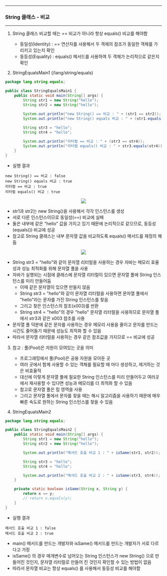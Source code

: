 -----
### String 클래스 - 비교
-----
1. String 클래스 비교할 때는 == 비교가 아니라 항상 equals() 비교를 해야함
   - 동일성(Identity) : == 연산자를 사용해서 두 객체의 참조가 동일한 객체를 가리키고 있는지 확인
   - 동등성(Equality) : equals() 메서드를 사용하여 두 객체가 논리적으로 같은지 확인

2. StringEqualsMain1 (/lang/string/equals)
```java
package lang.string.equals;

public class StringEqualsMain1 {
    public static void main(String[] args) {
        String str1 = new String("hello");
        String str2 = new String("hello");

        System.out.println("new String() == 비교 : " + (str1 == str2));
        System.out.println("new String() equals 비교 : " + (str1.equals(str2)));
        
        String str3 = "hello";
        String str4 = "hello";

        System.out.println("리터럴 == 비교 : " + (str3 == str4));
        System.out.println("리터럴 equals() 비교 : " + str3.equals(str4));
    }
}
```
   - 실행 결과
```
new String() == 비교 : false
new String() equals 비교 : true
리터럴 == 비교 : true
리터럴 equals() 비교 : true
```

<div align="center">
<img src="https://github.com/user-attachments/assets/fd711521-0125-45b5-8f22-fbf1ecd7217f">
</div>

   - str1과 str2는 new String()을 사용해서 각각 인스턴스를 생성
   - 서로 다른 인스턴스이므로 동일성(==) 비교에 실패
   - 둘은 내부에 같은 "hello" 값을 가지고 있기 때문에 논리적으로 같으므로, 동등성(equals()) 비교에 성공
   - 참고로 String 클래스는 내부 문자열 값을 비교하도록 equals() 메서드를 재정의 해둠

<div align="center">
<img src="https://github.com/user-attachments/assets/0c3507f7-e8e9-452d-8b6b-b374db44779f">
</div>

   - String str3 = "hello"와 같이 문자열 리터럴을 사용하는 경우 자바는 메모리 효율성과 성능 최적화를 위해 문자열 풀을 사용
   - 자바가 실행되는 시점에 클래스에 문자열 리터럴이 있으면 문자열 풀에 String 인스턴스를 미리 만들어둠
     + 이때 같은 문자열이 있으면 만들지 않음
     + String str3 = "hello"와 같이 문자열 리터럴을 사용하면 문자열 풀에서 "hello"라는 문자를 가진 String 인스턴스를 찾음
     + 그리고 찾은 인스턴스의 참조(x003)를 반환
     + String str4 = "hello"의 경우 "hello" 문자열 리터럴을 사용하므로 문자열 풀에서 str3과 같은 x003 참조를 사용
   - 문자열 풀 덕분에 같은 문자를 사용하는 경우 메모리 사용을 줄이고 문자를 만드는 시간도 줄어들기 때문에 성능도 최적화 할 수 있음
   - 따라서 문자열 리터럴을 사용하는 경우 같은 참조값을 가지므로 == 비교에 성공

3. 참고 : 풀(Pool)은 자원이 모여있는 곳을 의미
    - 프로그래밍에서 풀(Pool)은 공용 자원을 모아둔 곳  
    - 여러 곳에서 함께 사용할 수 있는 객체를 필요할 때 마다 생성하고, 제거하는 것은 비효율적
    - 대신에 이렇게 문자열 풀에 필요한 String 인스턴스를 미리 만들어두고 여러곳에서 재사용할 수 있다면 성능과 메모리를 더 최적화 할 수 있음
    - 참고로 문자열 풀은 힙 영역을 사용
    - 그리고 문자열 풀에서 문자를 찾을 때는 해시 알고리즘을 사용하기 때문에 매우 빠른 속도로 원하는 String 인스턴스를 찾을 수 있음

4. StringEqualsMain2
```java
package lang.string.equals;

public class StringEqualsMain2 {
    public static void main(String[] args) {
        String str1 = new String("hello");
        String str2 = new String("hello");

        System.out.println("메서드 호출 비교 1 : " + isSame(str1, str2));

        String str3 = "hello";
        String str4 = "hello";

        System.out.println("메서드 호출 비교 2 : " + isSame(str3, str4));
    }

    private static boolean isSame(String x, String y) {
        return x == y;
        // return x.equals(y);
    }
}
```
   - 실행 결과
```
메서드 호출 비교 1 : false
메서드 호출 비교 2 : true
```
   - main() 메서드를 만드는 개발자와 isSame() 메서드를 만드는 개발자가 서로 다르다고 가정
   - isSame() 의 경우 매개변수로 넘어오는 String 인스턴스가 new String() 으로 만들어진 것인지, 문자열 리터럴로 만들어 진 것인지 확인할 수 있는 방법이 없음
   - 따라서 문자열 비교는 항상 equals() 를 사용해서 동등성 비교를 해야함

